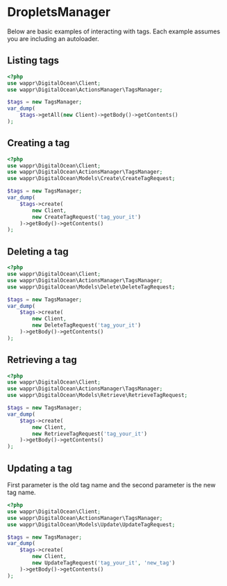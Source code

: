 # DropletsManager

Below are basic examples of interacting with tags. Each example assumes you are including an autoloader.

## Listing tags

```php
<?php
use wappr\DigitalOcean\Client;
use wappr\DigitalOcean\ActionsManager\TagsManager;

$tags = new TagsManager;
var_dump(
    $tags->getAll(new Client)->getBody()->getContents()
);
```

## Creating a tag

```php
<?php
use wappr\DigitalOcean\Client;
use wappr\DigitalOcean\ActionsManager\TagsManager;
use wappr\DigitalOcean\Models\Create\CreateTagRequest;

$tags = new TagsManager;
var_dump(
    $tags->create(
        new Client,
        new CreateTagRequest('tag_your_it')
    )->getBody()->getContents()
);

```

## Deleting a tag

```php
<?php
use wappr\DigitalOcean\Client;
use wappr\DigitalOcean\ActionsManager\TagsManager;
use wappr\DigitalOcean\Models\Delete\DeleteTagRequest;

$tags = new TagsManager;
var_dump(
    $tags->create(
        new Client,
        new DeleteTagRequest('tag_your_it')
    )->getBody()->getContents()
);

```

## Retrieving a tag

```php
<?php
use wappr\DigitalOcean\Client;
use wappr\DigitalOcean\ActionsManager\TagsManager;
use wappr\DigitalOcean\Models\Retrieve\RetrieveTagRequest;

$tags = new TagsManager;
var_dump(
    $tags->create(
        new Client,
        new RetrieveTagRequest('tag_your_it')
    )->getBody()->getContents()
);

```

## Updating a tag

First parameter is the old tag name and the second parameter is the new tag name.

```php
<?php
use wappr\DigitalOcean\Client;
use wappr\DigitalOcean\ActionsManager\TagsManager;
use wappr\DigitalOcean\Models\Update\UpdateTagRequest;

$tags = new TagsManager;
var_dump(
    $tags->create(
        new Client,
        new UpdateTagRequest('tag_your_it', 'new_tag')
    )->getBody()->getContents()
);

```
